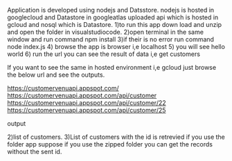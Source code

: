 Application is developed using nodejs and Datsstore.
nodejs is hosted in googlecloud and Datastore in googleatlas
uploaded api which is hosted in gcloud and nosql which is Datastore.
1)to run this app down load and unzip and open the folder in visualstudiocode.
2)open terminal in the same window and run command npm install
3)if their is no error run command node index.js
4) browse the app is browser i,e localhost
5) you will see hello world
6) run the url  you can see the result of data i,e get customers



If you want to see the same in hosted environment i,e gcloud just browse the below url and see the outputs.

https://customervenuapi.appspot.com/
https://customervenuapi.appspot.com/api/customer
https://customervenuapi.appspot.com/api/customer/22
https://customervenuapi.appspot.com/api/customer/25

output

2)list of customers.
3)List of customers with the id is retrevied if you use the folder app suppose if you use the zipped folder you can get the records
without the sent id.
